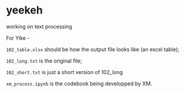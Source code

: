 # yeekeh
working on text processing

For Yike - 

`102_table.xlsx` should be how the output file looks like (an excel table);

`102_long.txt` is the original file;

`102_short.txt` is just a short version of 102_long

`xm_process.ipynb` is the codebook being developped by XM. 


